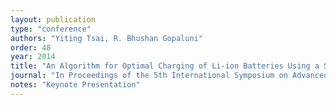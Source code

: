 ```yaml
---
layout: publication
type: "conference"
authors: "Yiting Tsai, R. Bhushan Gopaluni"
order: 48
year: 2014
title: "An Algorithm for Optimal Charging of Li-ion Batteries Using a Single Particle Model"
journal: "In Proceedings of the 5th International Symposium on Advanced Control of Industrial Processes, Hiroshima, Japan"
notes: "Keynote Presentation"
---
```

